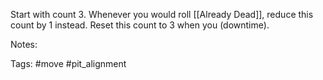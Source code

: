 Start with count 3. Whenever you would roll [[Already Dead]], reduce this count by 1 instead. Reset this count to 3 when you (downtime).

Notes:

Tags:
#move #pit_alignment 